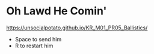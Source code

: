# Oh Lawd He Comin'
https://unsocialpotato.github.io/KR_M01_PR05_Ballistics/

- Space to send him
- R to restart him
